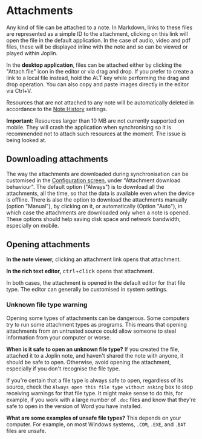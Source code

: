 # Attachments

Any kind of file can be attached to a note. In Markdown, links to these files are represented as a simple ID to the attachment, clicking on this link will open the file in the default application. In the case of audio, video and pdf files, these will be displayed inline with the note and so can be viewed or played within Joplin.

In the **desktop application**, files can be attached either by clicking the "Attach file" icon in the editor or via drag and drop. If you prefer to create a link to a local file instead, hold the ALT key while performing the drag and drop operation. You can also copy and paste images directly in the editor via Ctrl+V.

Resources that are not attached to any note will be automatically deleted in accordance to the [Note History](https://github.com/laurent22/joplin/blob/dev/readme/apps/note_history.md) settings.

**Important:** Resources larger than 10 MB are not currently supported on mobile. They will crash the application when synchronising so it is recommended not to attach such resources at the moment. The issue is being looked at.

## Downloading attachments

The way the attachments are downloaded during synchronisation can be customised in the [Configuration screen](https://github.com/laurent22/joplin/blob/dev/readme/apps/config_screen.md), under "Attachment download behaviour". The default option ("Always") is to download all the attachments, all the time, so that the data is available even when the device is offline. There is also the option to download the attachments manually (option "Manual"), by clicking on it, or automatically (Option "Auto"), in which case the attachments are downloaded only when a note is opened. These options should help saving disk space and network bandwidth, especially on mobile.

## Opening attachments

**In the note viewer,** clicking an attachment link opens that attachment.

**In the rich text editor,** <kbd>ctrl</kbd>+<kbd>click</kbd> opens that attachment.

In both cases, the attachment is opened in the default editor for that file type. The editor can generally be customised in system settings.

### Unknown file type warning

Opening some types of attachments can be dangerous. Some computers try to run some attachment types as programs. This means that opening attachments from an untrusted source could allow someone to steal information from your computer or worse.

**When is it safe to open an unknown file type?** If you created the file, attached it to a Joplin note, and haven't shared the note with anyone, it should be safe to open. Otherwise, avoid opening the attachment, especially if you don't recognise the file type.

If you're certain that a file type is always safe to open, regardless of its source, check the `Always open this file type without asking` box to stop receiving warnings for that file type. It might make sense to do this, for example, if you work with a large number of `.doc` files and know that they're safe to open in the version of Word you have installed.

**What are some examples of unsafe file types?** This depends on your computer. For example, on most Windows systems, `.COM`, `.EXE`, and `.BAT` files are unsafe.
